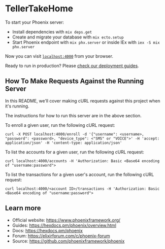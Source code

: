 # TellerTakeHome

To start your Phoenix server:

  * Install dependencies with `mix deps.get`
  * Create and migrate your database with `mix ecto.setup`
  * Start Phoenix endpoint with `mix phx.server` or inside IEx with `iex -S mix phx.server`

Now you can visit [`localhost:4000`](http://localhost:4000) from your browser.

Ready to run in production? Please [check our deployment guides](https://hexdocs.pm/phoenix/deployment.html).

## How To Make Requests Against the Running Server

In this README, we'll cover making cURL requests against this project when it's running.

The instructions for how to run this server are in the above section.

To enroll a given user, run the following cURL request:

```curl -X POST localhost:4000/enroll -d '{"username": <username>, "password": <password>, "device_type": <"SMS" or "VOICE">' -H 'accept: application/json' -H 'content-type: application/json'```

To list the accounts for a given user, run the following cURL request:

```curl localhost:4000/accounts -H 'Authorization: Basic <Base64 encoding of "username:password">```

To list the transactions for a given user's account, run the following cURL request:

```curl localhost:4000/<account ID>/transactions -H 'Authorization: Basic <Base64 encoding of "username:password">```

## Learn more

  * Official website: https://www.phoenixframework.org/
  * Guides: https://hexdocs.pm/phoenix/overview.html
  * Docs: https://hexdocs.pm/phoenix
  * Forum: https://elixirforum.com/c/phoenix-forum
  * Source: https://github.com/phoenixframework/phoenix
